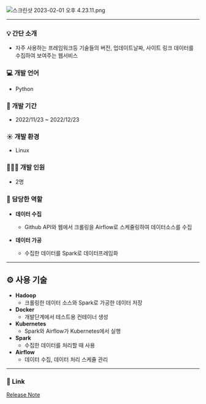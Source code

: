 ![스크린샷 2023-02-01 오후 4.23.11.png](https://s3-us-west-2.amazonaws.com/secure.notion-static.com/3d7ea36c-45e8-41c9-ab47-4c9f1bb50833/%E1%84%89%E1%85%B3%E1%84%8F%E1%85%B3%E1%84%85%E1%85%B5%E1%86%AB%E1%84%89%E1%85%A3%E1%86%BA_2023-02-01_%E1%84%8B%E1%85%A9%E1%84%92%E1%85%AE_4.23.11.png)

---

### 💡 간단 소개

- 자주 사용하는 프레임워크등 기술들의 버전, 업데이트날짜, 사이트 링크 데이터를 수집하여 보여주는 웹서비스

### 💻 개발 언어

- Python

### 📆 개발 기간

- 2022/11/23 ~ 2022/12/23

### ☀️ 개발 환경

- Linux

### 👨🏻‍💻 개발 인원

- 2명

### 🔧 담당한 역할

- **데이터 수집**
    - Github API와 웹에서 크롤링을 Airflow로 스케쥴링하여 데이터소스를 수집

- **데이터 가공**
    - 수집한 데이터를 Spark로 데이터프레임화
    

---

## ⚙️ 사용 기술

- **Hadoop**
    - 크롤링한 데이터 소스와 Spark로 가공한 데이터 저장
- **Docker**
    - 개발단계에서 테스트용 컨테이너 생성
- **Kubernetes**
    - Spark와 Airflow가 Kubernetes에서 실행
- **Spark**
    - 수집한 데이터를 처리할 때 사용
- **Airflow**
    - 데이터 수집, 데이터 처리 스케쥴 관리

---

### 🔗 Link

[Release Note](http://15.164.106.168/?products=python,hive,spark,hadoop,airflow,prometheus,grafana,datahub,elasticsearch,delta_lake,kafka,pandas,graphql-js,rails,react,tailwind,mobx,vuex,node,django,rabbitmq,kubernetes,gatsby,tableau,flask,fastapi,seaborn,queryme,storybook,vue,express,recoil,springboot,redux,grpc,nuxt,celery,mybatis,matplotlib,angular,next,redash,nest,laravel,liquibase,emotion,spring,powerbi,numpy)
